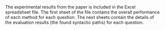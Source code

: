 The experimental results from the paper is included in the Excel spreadsheet file. The first sheet of the file contains the overall performance of each method for each question. The next sheets contain the details of the evaluation results (the found syntactic paths) for each question.
